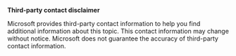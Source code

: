 **Third-party contact disclaimer**

Microsoft provides third-party contact information to help you find additional information about this topic. This contact information may change without notice. Microsoft does not guarantee the accuracy of third-party contact information.
